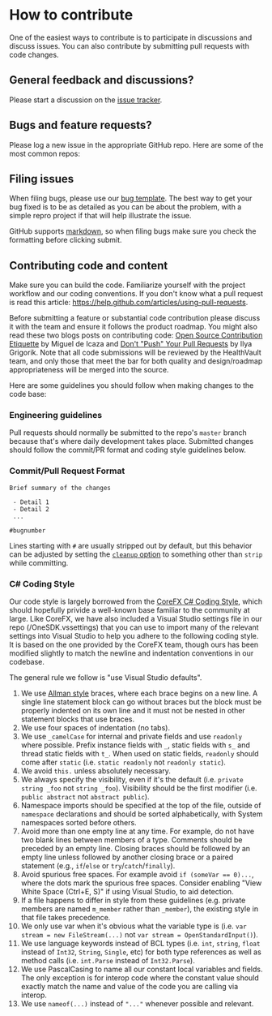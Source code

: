 # How to contribute
One of the easiest ways to contribute is to participate in discussions and discuss issues. You can also contribute by submitting pull requests with code changes.

## General feedback and discussions?
Please start a discussion on the [issue tracker](https://github.com/Microsoft/healthvault-dotnetstandard-sdk/issues).

## Bugs and feature requests?
Please log a new issue in the appropriate GitHub repo. Here are some of the most common repos:

## Filing issues
When filing bugs, please use our [bug template](https://github.com/Microsoft/healthvault-dotnetstandard-sdk/wiki/Bug-Template).
The best way to get your bug fixed is to be as detailed as you can be about the problem, with a simple repro project if that will help illustrate the issue.

GitHub supports [markdown](http://github.github.com/github-flavored-markdown/), so when filing bugs make sure you check the formatting before clicking submit.

## Contributing code and content
Make sure you can build the code. Familiarize yourself with the project workflow and our coding conventions. If you don't know what a pull request is read this article: https://help.github.com/articles/using-pull-requests.

Before submitting a feature or substantial code contribution please discuss it with the team and ensure it follows the product roadmap. You might also read these two blogs posts on contributing code: [Open Source Contribution Etiquette](http://tirania.org/blog/archive/2010/Dec-31.html) by Miguel de Icaza and [Don't "Push" Your Pull Requests](http://www.igvita.com/2011/12/19/dont-push-your-pull-requests/) by Ilya Grigorik. Note that all code submissions will be reviewed by the HealthVault team, and only those that meet the bar for both quality and design/roadmap appropriateness will be merged into the source.

Here are some guidelines you should follow when making changes to the code base:

### Engineering guidelines
Pull requests should normally be submitted to the repo's `master` branch because that's where daily development takes place.  Submitted changes should follow the commit/PR format and coding style guidelines below.

### Commit/Pull Request Format
```
Brief summary of the changes

 - Detail 1
 - Detail 2
 ...

#bugnumber
```

Lines starting with `#` are usually stripped out by default, but this behavior can be adjusted by setting the [`cleanup` option](https://git-scm.com/docs/git-commit#git-commit---cleanupltmodegt) to something other than `strip` while committing.

### C# Coding Style
Our code style is largely borrowed from the [CoreFX C# Coding Style](https://github.com/dotnet/corefx/blob/eb883d78defbc7d4cae3b8ebd0fa68852eb583e3/Documentation/coding-guidelines/coding-style.md), which should hopefully privide a well-known base familiar to the community at large.  Like CoreFX, we have also included a Visual Studio settings file in our repo (/OneSDK.vssettings) that you can use to import many of the relevant settings into Visual Studio to help you adhere to the following coding style.  It is based on the one provided by the CoreFX team, though ours has been modified slightly to match the newline and indentation conventions in our codebase.

The general rule we follow is "use Visual Studio defaults".
1.	We use [Allman style](http://en.wikipedia.org/wiki/Indent_style#Allman_style) braces, where each brace begins on a new line. A single line statement block can go without braces but the block must be properly indented on its own line and it must not be nested in other statement blocks that use braces.
2.	We use four spaces of indentation (no tabs).
3.	We use `_camelCase` for internal and private fields and use `readonly` where possible. Prefix instance fields with `_`, static fields with `s_` and thread static fields with `t_`.  When used on static fields, `readonly` should come after `static` (i.e. `static readonly` not `readonly static`).
4.	We avoid `this.` unless absolutely necessary.
5.	We always specify the visibility, even if it's the default (i.e. `private string _foo` not `string _foo`). Visibility should be the first modifier (i.e. `public abstract` not `abstract public`).
6.	Namespace imports should be specified at the top of the file, outside of `namespace` declarations and should be sorted alphabetically, with System namespaces sorted before others.
7.	Avoid more than one empty line at any time. For example, do not have two blank lines between members of a type.  Comments should be preceded by an empty line.  Closing braces should be followed by an empty line unless followed by another closing brace or a paired statement (e.g., `if`/`else` or `try`/`catch`/`finally`).
8.	Avoid spurious free spaces. For example avoid `if (someVar == 0)...`, where the dots mark the spurious free spaces. Consider enabling "View White Space (Ctrl+E, S)" if using Visual Studio, to aid detection.
9.	If a file happens to differ in style from these guidelines (e.g. private members are named `m_member` rather than `_member`), the existing style in that file takes precedence.
10.	We only use var when it's obvious what the variable type is (i.e. `var stream = new FileStream(...)` not `var stream = OpenStandardInput()`).
11.	We use language keywords instead of BCL types (i.e. `int`, `string`, `float` instead of `Int32`, `String`, `Single`, etc) for both type references as well as method calls (i.e. `int.Parse` instead of `Int32.Parse`).
12.	We use PascalCasing to name all our constant local variables and fields. The only exception is for interop code where the constant value should exactly match the name and value of the code you are calling via interop.
13.	We use `nameof(...)` instead of `"..."` whenever possible and relevant.
